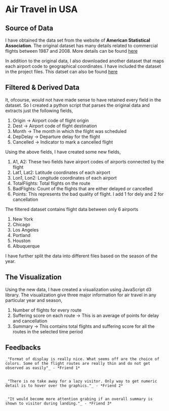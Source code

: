 # Air Travel in USA

## Source of Data

I have obtained the data set from the website of **American Statistical Association**. The original dataset has many details related to commercial flights between 1987 and 2008. More details can be found [here](http://stat-computing.org/dataexpo/2009/the-data.html)

In addition to the original data, I also downloaded another dataset that maps each airport code to geographical coordinates. I have included the dataset in the project files. This datset can also be found [here](https://opendata.socrata.com/dataset/)

## Filtered & Derived Data

It, ofcourse, would not have made sense to have retained every field in the dataset. So I created a python script that parses the original data and extracts just the following fields,
1. Origin -> Airport code of flight origin
1. Dest -> Airport code of flight destination
1. Month -> The month in which the filght was scheduled
1. DepDelay -> Departure delay for the flight
1. Cancelled -> Indicator to mark a cancelled flight

Using the above fields, I have created some new fields,
1. A1, A2: These two fields have airport codes of airports connected by the flight
1. Lat1, Lat2: Latitude coordinates of each airport
1. Lon1, Lon2: Longitude coordinates of each airport
1. TotalFlights: Total flights on the route
1. BadFlights: Count of the flights that are either delayed or cancelled
1. Points: This represents the bad quality of flight. I add 1 for dely and 2 for cancellation

The filtered dataset contains flight data between only 6 airports
1. New York
1. Chicago
1. Los Angeles
1. Portland
1. Houston
1. Albuquerque

I have further split the data into different files based on the season of the year.

## The Visualization
Using the new data, I have created a visualization using JavaScript d3 library. The visualization give three major information for air travel in any particular year and season,
1. Number of flights for every route
1. Suffering score on each route -> This is an average of points for delay and cancellation
1. Summary -> This contains total flights and suffering score for all the routes in the selected time period


## Feedbacks
	_"Format of display is really nice. What seems off are the choice of colors. Some of the flight routes are really thin and do not get observed as easily"_ - *Friend 1*


	_"There is no take away for a lazy visitor. Only way to get numeric detail is to hover over the graphics."_ - *Friend 2*


	_"It would become more attention grabing if an overall summary is shown to visitor during landing."_ - *Friend 3*